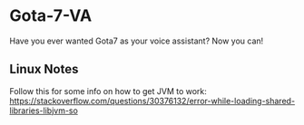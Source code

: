 # Gota-7-VA
Have you ever wanted Gota7 as your voice assistant? Now you can!

## Linux Notes
Follow this for some info on how to get JVM to work: https://stackoverflow.com/questions/30376132/error-while-loading-shared-libraries-libjvm-so